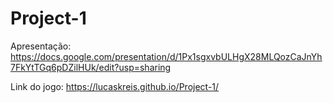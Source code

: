 # Project-1

Apresentação: https://docs.google.com/presentation/d/1Px1sgxvbULHgX28MLQozCaJnYh7FkYtTGq6pDZilHUk/edit?usp=sharing

Link do jogo: https://lucaskreis.github.io/Project-1/
